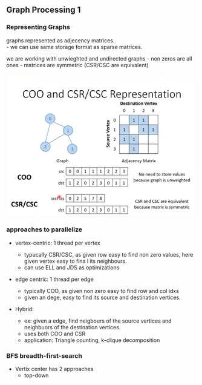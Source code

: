 ## Graph Processing 1

### Representing Graphs
graphs represented as adjecency matrices.\
    - we can use same storage format as sparse matrices.

we are working with unwieghted and undirected graphs
    - non zeros are all ones
    - matrices are symmetric (CSR/CSC are equivalent)

![alt text](coo_csr_representatoin.png)

### approaches to parallelize
- vertex-centric: 1 thread per vertex
    - typucally CSR/CSC, as given row easy to find non zero values, here given vertex easy to fina l its neighbours.
    - can use ELL and JDS as optimizations

- edge centric: 1 thread per edge
    - typically COO, as given non zero easy to find row and col idxs
    - given an dege, easy to find its source and destination vertices.

 - Hybrid:
    - ex: given a edge, find neigbours of the source vertices and neighbuors of the destination vertices.
    - uses both COO and CSR
    - application: Triangle counting, k-clique decomposition
 
### BFS breadth-first-search
- Vertix center has 2 approaches
    - top-down